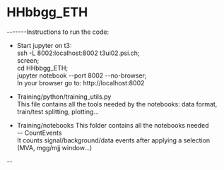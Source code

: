 # HHbbgg_ETH
-------Instructions to run the code:

- Start jupyter on t3: <br />
ssh -L 8002:localhost:8002 t3ui02.psi.ch; <br />
screen; <br />
cd HHbbgg_ETH; <br />
jupyter notebook --port 8002 --no-browser; <br />
In your browser go to: http://localhost:8002

- Training/python/training_utils.py <br />
This file contains all the tools needed by the notebooks:
data format, train/test splitting, plotting...

- Training/notebooks
This folder contains all the notebooks needed <br />
-- CountEvents <br />
It counts signal/background/data events after applying a selection (MVA, mgg/mjj window...)

--
